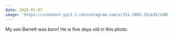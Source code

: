 ```yaml
---
date: 2020-01-07
image: 'https://scontent-yyz1-1.cdninstagram.com/v/t51.2885-15/e35/s1080x1080/82389760_190707925440866_4959295226201177988_n.jpg?_nc_ht=scontent-yyz1-1.cdninstagram.com&_nc_cat=102&_nc_ohc=0JMxj68CCIwAX8tboIz&oh=1c2eaf8ff16a3ea7b094754670a470a3&oe=5EF689F2'
---
```


My son Barrett was born! He is five days old in this photo.
